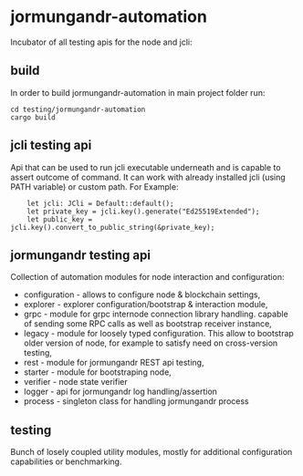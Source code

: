 # jormungandr-automation

Incubator of all testing apis for the node and jcli:

## build

In order to build jormungandr-automation in main project folder run:
```
cd testing/jormungandr-automation
cargo build
```

## jcli testing api

Api that can be used to run jcli executable underneath and is capable to assert outcome of command. It can work with already installed jcli (using PATH variable) or custom path. For Example:

```
    let jcli: JCli = Default::default();
    let private_key = jcli.key().generate("Ed25519Extended");
    let public_key = jcli.key().convert_to_public_string(&private_key);
```

## jormungandr testing api

Collection of automation modules for node interaction and configuration:

* configuration - allows to configure node & blockchain settings,
* explorer - explorer configuration/bootstrap & interaction module,
* grpc - module for grpc internode connection library handling. capable of sending some RPC calls as well as bootstrap receiver instance,
* legacy - module for loosely typed configuration. This allow to bootstrap older version of node, for example to satisfy need on cross-version testing,
* rest - module for jormungandr REST api testing,
* starter - module for bootstraping node,
* verifier - node state verifier
* logger - api for jormungandr log handling/assertion
* process - singleton class for handling jormungandr process

## testing

Bunch of losely coupled utility modules, mostly for additional configuration capabilities or benchmarking.
